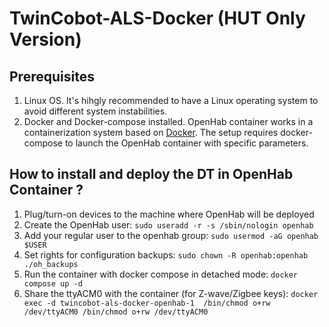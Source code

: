 # TwinCobot-ALS-Docker (HUT Only Version)

## Prerequisites 

1. Linux OS. It's hihgly recommended to have a Linux operating system to avoid different system instabilities. 
2. Docker and Docker-compose installed. OpenHab container works in a containerization system based on [Docker](https://docs.docker.com/engine/install/). 
The setup requires docker-compose to launch the OpenHab container with specific parameters. 

## How to install and deploy the DT in OpenHab Container ? 

1. Plug/turn-on devices to the machine where OpenHab will be deployed
2. Create the OpenHab user: `sudo useradd -r -s /sbin/nologin openhab`
3. Add your regular user to the openhab group: `sudo usermod -aG openhab $USER`
4. Set rights for configuration backups: `sudo chown -R openhab:openhab ./oh_backups`
5. Run the container with docker compose in detached mode: `docker compose up -d`
6. Share the ttyACM0 with the container (for Z-wave/Zigbee keys): `docker exec -d twincobot-als-docker-openhab-1  /bin/chmod o+rw /dev/ttyACM0 /bin/chmod o+rw /dev/ttyACM0`
